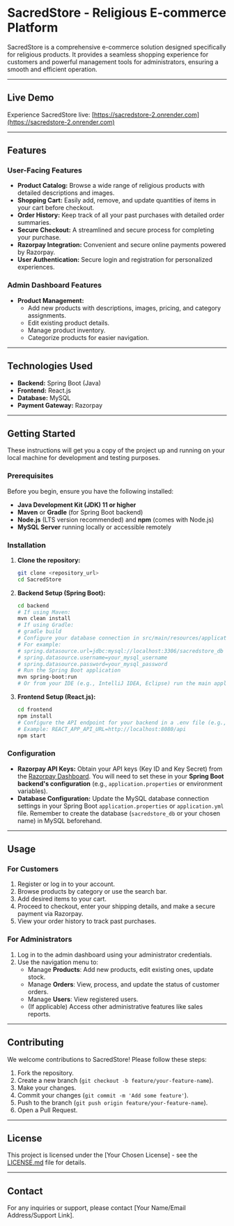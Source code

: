 # SacredStore - Religious E-commerce Platform

SacredStore is a comprehensive e-commerce solution designed specifically for religious products. It provides a seamless shopping experience for customers and powerful management tools for administrators, ensuring a smooth and efficient operation.

---

## Live Demo

Experience SacredStore live: [https://sacredstore-2.onrender.com](https://sacredstore-2.onrender.com)

---

## Features

### User-Facing Features

* **Product Catalog:** Browse a wide range of religious products with detailed descriptions and images.
* **Shopping Cart:** Easily add, remove, and update quantities of items in your cart before checkout.
* **Order History:** Keep track of all your past purchases with detailed order summaries.
* **Secure Checkout:** A streamlined and secure process for completing your purchase.
* **Razorpay Integration:** Convenient and secure online payments powered by Razorpay.
* **User Authentication:** Secure login and registration for personalized experiences.

### Admin Dashboard Features

* **Product Management:**
    * Add new products with descriptions, images, pricing, and category assignments.
    * Edit existing product details.
    * Manage product inventory.
    * Categorize products for easier navigation.



---

## Technologies Used

* **Backend:** Spring Boot (Java)
* **Frontend:** React.js
* **Database:** MySQL
* **Payment Gateway:** Razorpay

---

## Getting Started

These instructions will get you a copy of the project up and running on your local machine for development and testing purposes.

### Prerequisites

Before you begin, ensure you have the following installed:

* **Java Development Kit (JDK) 11 or higher**
* **Maven** or **Gradle** (for Spring Boot backend)
* **Node.js** (LTS version recommended) and **npm** (comes with Node.js)
* **MySQL Server** running locally or accessible remotely

### Installation

1.  **Clone the repository:**
    ```bash
    git clone <repository_url>
    cd SacredStore
    ```

2.  **Backend Setup (Spring Boot):**
    ```bash
    cd backend
    # If using Maven:
    mvn clean install
    # If using Gradle:
    # gradle build
    # Configure your database connection in src/main/resources/application.properties or application.yml
    # For example:
    # spring.datasource.url=jdbc:mysql://localhost:3306/sacredstore_db
    # spring.datasource.username=your_mysql_username
    # spring.datasource.password=your_mysql_password
    # Run the Spring Boot application
    mvn spring-boot:run
    # Or from your IDE (e.g., IntelliJ IDEA, Eclipse) run the main application class
    ```

3.  **Frontend Setup (React.js):**
    ```bash
    cd frontend
    npm install
    # Configure the API endpoint for your backend in a .env file (e.g., .env.development)
    # Example: REACT_APP_API_URL=http://localhost:8080/api
    npm start
    ```

### Configuration

* **Razorpay API Keys:** Obtain your API keys (Key ID and Key Secret) from the [Razorpay Dashboard](https://dashboard.razorpay.com/). You will need to set these in your **Spring Boot backend's configuration** (e.g., `application.properties` or environment variables).
* **Database Configuration:** Update the MySQL database connection settings in your Spring Boot `application.properties` or `application.yml` file. Remember to create the database (`sacredstore_db` or your chosen name) in MySQL beforehand.

---

## Usage

### For Customers

1.  Register or log in to your account.
2.  Browse products by category or use the search bar.
3.  Add desired items to your cart.
4.  Proceed to checkout, enter your shipping details, and make a secure payment via Razorpay.
5.  View your order history to track past purchases.

### For Administrators

1.  Log in to the admin dashboard using your administrator credentials.
2.  Use the navigation menu to:
    * Manage **Products**: Add new products, edit existing ones, update stock.
    * Manage **Orders**: View, process, and update the status of customer orders.
    * Manage **Users**: View registered users.
    * (If applicable) Access other administrative features like sales reports.

---

## Contributing

We welcome contributions to SacredStore! Please follow these steps:

1.  Fork the repository.
2.  Create a new branch (`git checkout -b feature/your-feature-name`).
3.  Make your changes.
4.  Commit your changes (`git commit -m 'Add some feature'`).
5.  Push to the branch (`git push origin feature/your-feature-name`).
6.  Open a Pull Request.

---

## License

This project is licensed under the [Your Chosen License] - see the [LICENSE.md](LICENSE.md) file for details.

---

## Contact

For any inquiries or support, please contact [Your Name/Email Address/Support Link].
